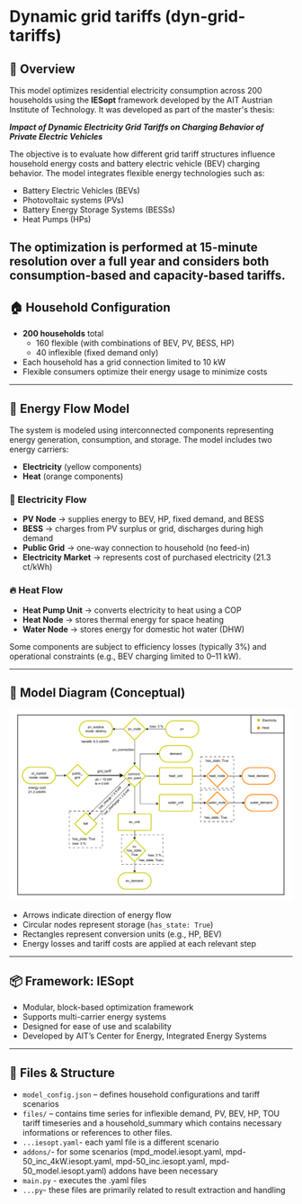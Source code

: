 # Dynamic grid tariffs (dyn-grid-tariffs)

## 📘 Overview

This model optimizes residential electricity consumption across 200 households using the **IESopt** framework developed by the AIT Austrian Institute of Technology. It was developed as part of the master's thesis:

**_Impact of Dynamic Electricity Grid Tariffs on Charging Behavior of Private Electric Vehicles_**

The objective is to evaluate how different grid tariff structures influence household energy costs and battery electric vehicle (BEV) charging behavior. The model integrates flexible energy technologies such as:

- Battery Electric Vehicles (BEVs)  
- Photovoltaic systems (PVs)  
- Battery Energy Storage Systems (BESSs)  
- Heat Pumps (HPs)

The optimization is performed at 15-minute resolution over a full year and considers both consumption-based and capacity-based tariffs.
---

## 🏠 Household Configuration

- **200 households** total  
  - 160 flexible (with combinations of BEV, PV, BESS, HP)  
  - 40 inflexible (fixed demand only)  
- Each household has a grid connection limited to 10 kW  
- Flexible consumers optimize their energy usage to minimize costs

---

## 🔄 Energy Flow Model

The system is modeled using interconnected components representing energy generation, consumption, and storage. The model includes two energy carriers:

- **Electricity** (yellow components)
- **Heat** (orange components)

### 🔌 Electricity Flow

- **PV Node** → supplies energy to BEV, HP, fixed demand, and BESS  
- **BESS** → charges from PV surplus or grid, discharges during high demand  
- **Public Grid** → one-way connection to household (no feed-in)  
- **Electricity Market** → represents cost of purchased electricity (21.3 ct/kWh)

### 🔥 Heat Flow

- **Heat Pump Unit** → converts electricity to heat using a COP  
- **Heat Node** → stores thermal energy for space heating  
- **Water Node** → stores energy for domestic hot water (DHW)

Some components are subject to efficiency losses (typically 3%) and operational constraints (e.g., BEV charging limited to 0–11 kW).

---

## 🧩 Model Diagram (Conceptual)

![Model Diagram](masterarbeit.drawio-1.png)


- Arrows indicate direction of energy flow  
- Circular nodes represent storage (`has_state: True`)  
- Rectangles represent conversion units (e.g., HP, BEV)  
- Energy losses and tariff costs are applied at each relevant step

---

## 📦 Framework: IESopt

- Modular, block-based optimization framework  
- Supports multi-carrier energy systems  
- Designed for ease of use and scalability  
- Developed by AIT’s Center for Energy, Integrated Energy Systems

---

## 📁 Files & Structure

- `model_config.json` – defines household configurations and tariff scenarios  
- `files/` – contains time series for inflexible demand, PV, BEV, HP, TOU tariff timeseries and a household_summary which contains necessary informations or references to other files.
- `...iesopt.yaml`- each yaml file is a different scenario
- `addons/`- for some scenarios (mpd_model.iesopt.yaml, mpd-50_inc_4kW.iesopt.yaml, mpd-50_inc.iesopt.yaml, mpd-50_model.iesopt.yaml) addons have been necessary
- `main.py` - executes the .yaml files
- `...py`- these files are primarily related to result extraction and handling